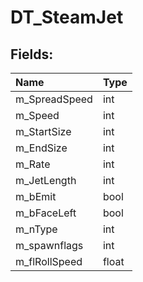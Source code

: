 # DT_SteamJet

## Fields:

| Name | Type |
| :--- | :--- |
| m_SpreadSpeed | int |
| m_Speed | int |
| m_StartSize | int |
| m_EndSize | int |
| m_Rate | int |
| m_JetLength | int |
| m_bEmit | bool |
| m_bFaceLeft | bool |
| m_nType | int |
| m_spawnflags | int |
| m_flRollSpeed | float |
